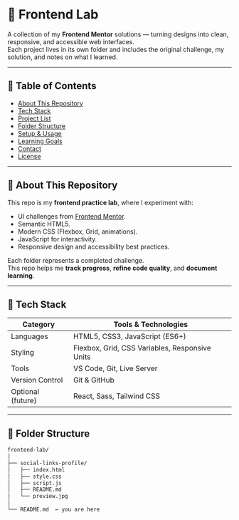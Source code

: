 # 🧪 Frontend Lab

A collection of my **Frontend Mentor** solutions — turning designs into clean, responsive, and accessible web interfaces.  
Each project lives in its own folder and includes the original challenge, my solution, and notes on what I learned.

---

## 🧭 Table of Contents

- [About This Repository](#about-this-repository)
- [Tech Stack](#tech-stack)
- [Project List](#project-list)
- [Folder Structure](#folder-structure)
- [Setup & Usage](#setup--usage)
- [Learning Goals](#learning-goals)
- [Contact](#contact)
- [License](https://github.com/Alireza-LA/frontend-lab/blob/main/LICENSE)

---

## 🧩 About This Repository

This repo is my **frontend practice lab**, where I experiment with:
- UI challenges from [Frontend Mentor](https://www.frontendmentor.io/).
- Semantic HTML5.
- Modern CSS (Flexbox, Grid, animations).
- JavaScript for interactivity.
- Responsive design and accessibility best practices.

Each folder represents a completed challenge.  
This repo helps me **track progress**, **refine code quality**, and **document learning**.

---

## 🧰 Tech Stack

| Category | Tools & Technologies |
|-----------|---------------------|
| Languages | HTML5, CSS3, JavaScript (ES6+) |
| Styling   | Flexbox, Grid, CSS Variables, Responsive Units |
| Tools     | VS Code, Git, Live Server |
| Version Control | Git & GitHub |
| Optional (future) | React, Sass, Tailwind CSS |

---

## 🧱 Folder Structure

```bash
frontend-lab/
│
├── social-links-profile/
│   ├── index.html
│   ├── style.css
│   ├── script.js
│   ├── README.md
│   └── preview.jpg
│
└── README.md  ← you are here
